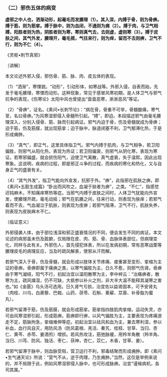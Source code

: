 ### （二）邪伤五体的病变

**虚邪之中人也，洒渐动形，起毫毛而发腠理（1）。其入深，内搏于骨，则为骨痹。搏于筋，则为筋挛。搏于脉中，则为血闭，不通则为痈（2）。搏于肉，与卫气相搏，阳胜者则为热，阴胜者则为寒，寒则真气去，去则虚，虚则寒（3）。搏于皮肤之间，其气外发，腠理开，毫毛摇，气往来行，则为痒，留而不去则痹，卫气不行，则为不仁（4）。**

​《灵枢•刺节真邪》

〔讲解〕

本文论述外邪入侵，邪伤骨、筋、脉、肉、皮五体的表现。

（1）“洒渐”，寒慄貌。“动形”，引动形体，如寒战等。外邪入侵，自表而始，先发于毫毛腠理，寒慄而动形。这种现象，常见于感冒风寒初期，是人体卫气与邪气抗争的表现，《伤寒论》太阳中风也曾提出“啬啬恶寒，淅淅恶风”等证。

（2）“骨痹”，证名。《素问•长刺节论》：“病在骨，骨重不可举，骨髓酸痛，寒气至，名曰骨痹。”为风寒湿邪侵入骨髓所引起。“搏”，即迫。本段描述邪气由毫毛腠理深入，分别入侵骨、筋、脉而引起病证。邪气内迫于骨，伤及骨髓就成为骨痹；迫于筋，伤及筋膜，就出现筋挛；迫于脉中，脉道闭塞不利，卫气郁滞化热，于是形成痈肿。

（3）“真气”，即正气，这里具体指卫气。邪气内搏于肌肉，与卫气相争，若卫阳偏胜，则邪气从阳化热，表现为热证；若卫阳偏衰，则邪气从阴化寒，表现为寒证。若寒邪偏盛，就会损伤阳气，迫使卫气离散，真气虚衰，失于温熙，因此出现寒象。这说明，疾病的过程，即是邪正斗争的过程，而疾病的寒化和热化，又与自身正气的盛衰有关。

（4）“其气外发”，指卫气能向外宣发，抗邪于外。“痹”，此指邪在肌肤之痹。即《素问•五脏生成篇》“卧出而风吹之，血凝于肤者为痹”，之类。“不仁”，指感觉迟钝麻木，不知痛痒寒热等症。当邪气内搏于皮肤之间时，人体卫气犹能向外宣发，使腠理开疏，毫毛动摇；邪气在肌腠之间，往来行动，则表现为肤痒；若邪气着而不去，气血凝泣于肌肤，则表现为庋痹；若邪气阻滞，卫气不行，肌肤失养，则表现为皮肤麻木不仁。

〔临证意义〕

外邪侵袭人体，由于部位浅深和邪正盛衰情况的不同，便会发生不同的病证。本文论述的病邪虽未伤及脏腑，仅局限在皮、肉、筋、骨、血脉体表部位，但病理变化，同样与此有关。外邪伤人，首先侵犯体表，所以在发病初期，常有恶寒战栗等腠理皮毛的病理反应，当及时疏风解表，使邪从汗而解。

若邪气深入于骨，伤及骨髓，就会形成以肢体关节疼痛、痠重甚至变形、挛缩为主证的骨痹。骨痹即属于痛痹之类，以寒气偏胜为主，日久不愈，则邪气伤肾。骨痹由于寒气凝结，阳气不行，初起治宜以温阳散寒为主，李中梓云：“治痛痹者，散寒为主，疏风燥湿，仍不可缺，大抵参以补火之剂，非大辛大温不能释其凝寒之害也。”如《金匮》乌头汤可选用。日久肾气亏损，治宜佐以益肾固本，可予安肾丸（肉桂、川乌，白蒺藜、巴戟、山药、茯苓、石斛、萆薢、苁蓉、补骨脂为蜜丸）。

若邪气留滞于筋，伤及筋膜，就会形成筋挛。筋挛指四肢肌肉挛缩，运动失灵，亦可由风寒湿邪引起，形成筋痹。筋痹即行痹，以风气偏胜为主，主要表现为疼痛游走不定，筋脉拘急，挛缩难伸等症。初起治宜以祛风和血为主，兼去寒利湿，参以补血，血行风自灭，用防风汤（防风葛根、羌活、秦艽、桂枝、甘草、当归、杏仁、黄芩、赤苓、姜酒煎）增损。若风热攻注，筋弛脉缓，用羚羊角散（羚羊角、当归、川芎、防风、独活、枣仁、茯神，杏仁，苡仁，木香，甘草、姜）。

若邪气留滞于脉中，则血脉受阻，营卫运行不利，邪毒结聚而形成痈肿。即《素问•生气通天论》所说：“营气不从，逆于肉理，乃生痈肿。”当然，这仅是举例来说的，并不局限于此，例如风寒湿邪侵入脉中，也可形成脉痹。治宜“谨候病机，各司其属。”

